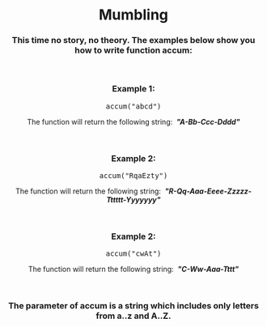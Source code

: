 <div align = "center">

# Mumbling

</div>

<div align = "center">

<h3>This time no story, no theory. The examples below show you how to write function accum:</h3>
<br>

<h3>Example 1:</h3>

<pre>accum("abcd")</pre>

<p>The function will return the following string: &nbsp;<em><strong>"A-Bb-Ccc-Dddd"</strong></em></p>
<br>

<h3>Example 2:</h3>

<pre>accum("RqaEzty")</pre>

<p>The function will return the following string: &nbsp;<em><strong>"R-Qq-Aaa-Eeee-Zzzzz-Tttttt-Yyyyyyy"</strong></em></p>
<br>

<h3>Example 2:</h3>

<pre>accum("cwAt")</pre>

<p>The function will return the following string: &nbsp;<em><strong>"C-Ww-Aaa-Tttt"</strong></em></p>
<br>

<h3>The parameter of accum is a string which includes only letters from a..z and A..Z.</h3>

</div>
